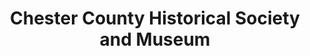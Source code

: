 ---
layout: repo
title: "Chester County Historical Society and Museum"
id: 2012
permalink: repos/2012/
---